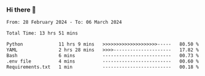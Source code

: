 ### Hi there 👋

<!--
**ututono/ututono** is a ✨ _special_ ✨ repository because its `README.md` (this file) appears on your GitHub profile.

Here are some ideas to get you started:

- 🔭 I’m currently working on ...
- 🌱 I’m currently learning ...
- 👯 I’m looking to collaborate on ...
- 🤔 I’m looking for help with ...
- 💬 Ask me about ...
- 📫 How to reach me: ...
- 😄 Pronouns: ...
- ⚡ Fun fact: ...
-->



<!--START_SECTION:waka-->

```txt
From: 28 February 2024 - To: 06 March 2024

Total Time: 13 hrs 51 mins

Python             11 hrs 9 mins   >>>>>>>>>>>>>>>>>>>>-----   80.50 %
YAML               2 hrs 28 mins   >>>>---------------------   17.82 %
Bash               6 mins          -------------------------   00.73 %
.env file          4 mins          -------------------------   00.60 %
Requirements.txt   1 min           -------------------------   00.18 %
```

<!--END_SECTION:waka-->
